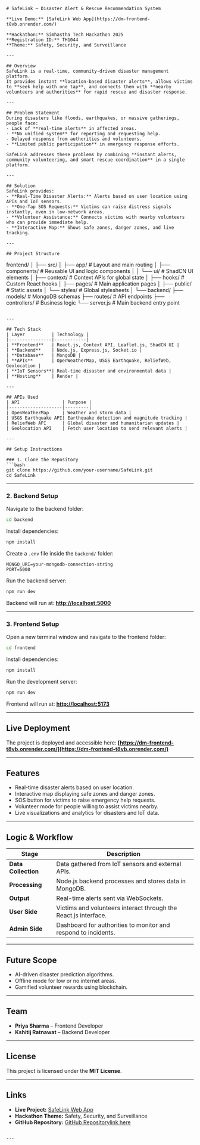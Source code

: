 ```
# SafeLink – Disaster Alert & Rescue Recommendation System

**Live Demo:** [SafeLink Web App](https://dm-frontend-t8vb.onrender.com/)

**Hackathon:** Simhastha Tech Hackathon 2025  
**Registration ID:** TH1044  
**Theme:** Safety, Security, and Surveillance  

---

## Overview
SafeLink is a real-time, community-driven disaster management platform.  
It provides instant **location-based disaster alerts**, allows victims to **seek help with one tap**, and connects them with **nearby volunteers and authorities** for rapid rescue and disaster response.

---

## Problem Statement
During disasters like floods, earthquakes, or massive gatherings, people face:
- Lack of **real-time alerts** in affected areas.
- **No unified system** for reporting and requesting help.
- Delayed response from authorities and volunteers.
- **Limited public participation** in emergency response efforts.

SafeLink addresses these problems by combining **instant alerts, community volunteering, and smart rescue coordination** in a single platform.

---

## Solution
SafeLink provides:
- **Real-Time Disaster Alerts:** Alerts based on user location using APIs and IoT sensors.
- **One-Tap SOS Requests:** Victims can raise distress signals instantly, even in low-network areas.
- **Volunteer Assistance:** Connects victims with nearby volunteers who can provide immediate help.
- **Interactive Map:** Shows safe zones, danger zones, and live tracking.

---

## Project Structure
```

frontend/
│
├── src/
│   ├── app/            # Layout and main routing
│   ├── components/     # Reusable UI and logic components
│   │   └── ui/         # ShadCN UI elements
│   ├── context/        # Context APIs for global state
│   ├── hooks/          # Custom React hooks
│   ├── pages/          # Main application pages
│   ├── public/         # Static assets
│   └── styles/         # Global stylesheets
│
└── backend/
├── models/         # MongoDB schemas
├── routes/         # API endpoints
├── controllers/    # Business logic
└── server.js       # Main backend entry point

````

---

## Tech Stack
| Layer          | Technology |
|----------------|------------|
| **Frontend**   | React.js, Context API, Leaflet.js, ShadCN UI |
| **Backend**    | Node.js, Express.js, Socket.io |
| **Database**   | MongoDB |
| **APIs**       | OpenWeatherMap, USGS Earthquake, ReliefWeb, Geolocation |
| **IoT Sensors**| Real-time disaster and environmental data |
| **Hosting**    | Render |

---

## APIs Used
| API                | Purpose |
|--------------------|---------|
| OpenWeatherMap     | Weather and storm data |
| USGS Earthquake API| Earthquake detection and magnitude tracking |
| ReliefWeb API      | Global disaster and humanitarian updates |
| Geolocation API    | Fetch user location to send relevant alerts |

---

## Setup Instructions

### 1. Clone the Repository
```bash
git clone https://github.com/your-username/SafeLink.git
cd SafeLink
````

---

### 2. Backend Setup

Navigate to the backend folder:

```bash
cd backend
```

Install dependencies:

```bash
npm install
```

Create a `.env` file inside the `backend/` folder:

```env
MONGO_URI=your-mongodb-connection-string
PORT=5000
```

Run the backend server:

```bash
npm run dev
```

Backend will run at: **[http://localhost:5000](http://localhost:5000)**

---

### 3. Frontend Setup

Open a new terminal window and navigate to the frontend folder:

```bash
cd frontend
```

Install dependencies:

```bash
npm install
```

Run the development server:

```bash
npm run dev
```

Frontend will run at: **[http://localhost:5173](http://localhost:5173)**

---

## Live Deployment

The project is deployed and accessible here:
**[https://dm-frontend-t8vb.onrender.com/](https://dm-frontend-t8vb.onrender.com/)**

---

## Features

* Real-time disaster alerts based on user location.
* Interactive map displaying safe zones and danger zones.
* SOS button for victims to raise emergency help requests.
* Volunteer mode for people willing to assist victims nearby.
* Live visualizations and analytics for disasters and IoT data.

---

## Logic & Workflow

| Stage               | Description                                                     |
| ------------------- | --------------------------------------------------------------- |
| **Data Collection** | Data gathered from IoT sensors and external APIs.               |
| **Processing**      | Node.js backend processes and stores data in MongoDB.           |
| **Output**          | Real-time alerts sent via WebSockets.                           |
| **User Side**       | Victims and volunteers interact through the React.js interface. |
| **Admin Side**      | Dashboard for authorities to monitor and respond to incidents.  |

---

## Future Scope

* AI-driven disaster prediction algorithms.
* Offline mode for low or no internet areas.
* Gamified volunteer rewards using blockchain.

---

## Team

* **Priya Sharma** – Frontend Developer
* **Kshitij Ratnawat** – Backend Developer

---

## License

This project is licensed under the **MIT License**.

---

## Links

* **Live Project:** [SafeLink Web App](https://dm-frontend-t8vb.onrender.com/)
* **Hackathon Theme:** Safety, Security, and Surveillance
* **GitHub Repository:** [GitHub Repositorylink here](https://github.com/kshitijrat/DM.git)

```

---
